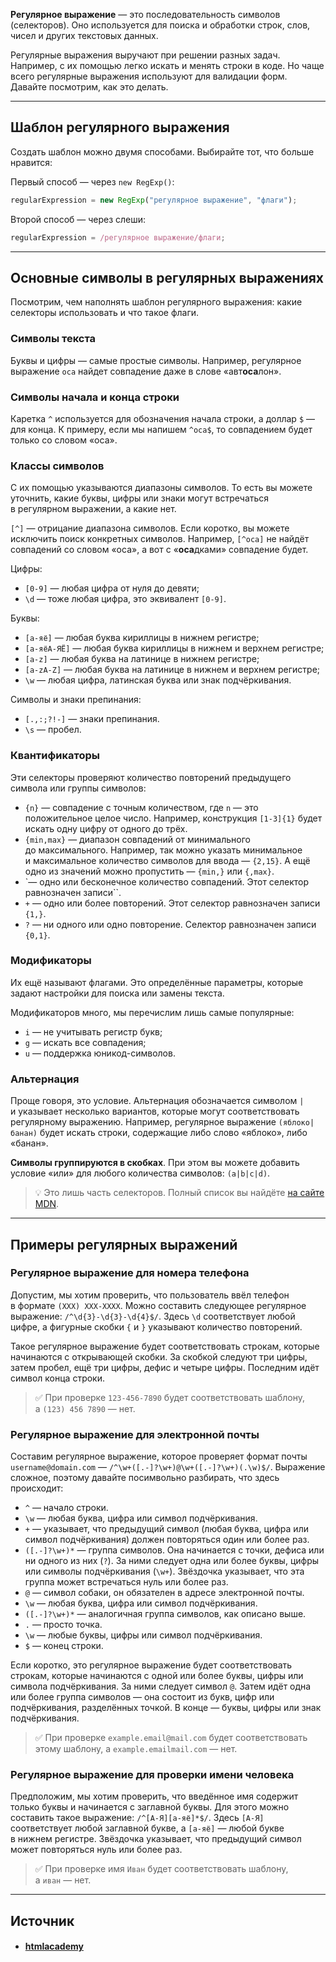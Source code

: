 **Регулярное выражение** — это последовательность символов (селекторов). Оно используется для поиска и обработки строк, слов, чисел и других текстовых данных.

Регулярные выражения выручают при решении разных задач. Например, с их помощью легко искать и менять строки в коде. Но чаще всего регулярные выражения используют для валидации форм. Давайте посмотрим, как это делать.

---

## Шаблон регулярного выражения

Создать шаблон можно двумя способами. Выбирайте тот, что больше нравится:

Первый способ — через `new RegExp()`:

```ts
regularExpression = new RegExp("регулярное выражение", "флаги");
```

Второй способ — через слеши:

```ts
regularExpression = /регулярное выражение/флаги;
```

---

## Основные символы в регулярных выражениях

Посмотрим, чем наполнять шаблон регулярного выражения: какие селекторы использовать и что такое флаги.

### Символы текста

Буквы и цифры — самые простые символы. Например, регулярное выражение `оса` найдет совпадение даже в слове «авт**оса**лон».

### Символы начала и конца строки

Каретка `^` используется для обозначения начала строки, а доллар `$` — для конца. К примеру, если мы напишем `^оса$`, то совпадением будет только со словом «оса».

### Классы символов

С их помощью указываются диапазоны символов. То есть вы можете уточнить, какие буквы, цифры или знаки могут встречаться в регулярном выражении, а какие нет.

`[^]` — отрицание диапазона символов. Если коротко, вы можете исключить поиск конкретных символов. Например, `[^оса]` не найдёт совпадений со словом «оса», а вот с «**оса**дками» совпадение будет.

Цифры:

- `[0-9]` — любая цифра от нуля до девяти;
- `\d` — тоже любая цифра, это эквивалент `[0-9]`.

Буквы:

- `[а-яё]` — любая буква кириллицы в нижнем регистре;
- `[а-яёА-ЯЁ]` — любая буква кириллицы в нижнем и верхнем регистре;
- `[a-z]` — любая буква на латинице в нижнем регистре;
- `[a-zA-Z]` — любая буква на латинице в нижнем и верхнем регистре;
- `\w` — любая цифра, латинская буква или знак подчёркивания.

Символы и знаки препинания:

- `[.,:;?!-]` — знаки препинания.
- `\s` — пробел.


### Квантификаторы

Эти селекторы проверяют количество повторений предыдущего символа или группы символов:

- `{n}` — совпадение с точным количеством, где `n` — это положительное целое число. Например, конструкция `[1-3]{1}` будет искать одну цифру от одного до трёх.
- `{min,max}` — диапазон совпадений от минимального до максимального. Например, так можно указать минимальное и максимальное количество символов для ввода — `{2,15}`. А ещё одно из значений можно пропустить — `{min,}` или `{,max}`.
- `— одно или бесконечное количество совпадений. Этот селектор равнозначен записи``.
- `+` — одно или более повторений. Этот селектор равнозначен записи `{1,}`.
- `?` — ни одного или одно повторение. Селектор равнозначен записи `{0,1}`.

### Модификаторы

Их ещё называют флагами. Это определённые параметры, которые задают настройки для поиска или замены текста.

Модификаторов много, мы перечислим лишь самые популярные:

- `i` — не учитывать регистр букв;
- `g` — искать все совпадения;
- `u` — поддержка юникод-символов.

### Альтернация

Проще говоря, это условие. Альтернация обозначается символом `|` и указывает несколько вариантов, которые могут соответствовать регулярному выражению. Например, регулярное выражение `(яблоко|банан)` будет искать строки, содержащие либо слово «яблоко», либо «банан».

**Символы группируются в скобках**. При этом вы можете добавить условие «или» для любого количества символов: `(a|b|c|d)`.

> 💡 Это лишь часть селекторов. Полный список вы найдёте [на сайте MDN](https://developer.mozilla.org/ru/docs/Web/JavaScript/Reference/Global_Objects/RegExp).

---

## Примеры регулярных выражений

### Регулярное выражение для номера телефона

Допустим, мы хотим проверить, что пользователь ввёл телефон в формате `(XXX) XXX-XXXX`. Можно составить следующее регулярное выражение: `/^\d{3}-\d{3}-\d{4}$/`. Здесь `\d` соответствует любой цифре, а фигурные скобки `{` и `}` указывают количество повторений.

Такое регулярное выражение будет соответствовать строкам, которые начинаются с открывающей скобки. За скобкой следуют три цифры, затем пробел, ещё три цифры, дефис и четыре цифры. Последним идёт символ конца строки.

> ✅ При проверке `123-456-7890` будет соответствовать шаблону, а `(123) 456 7890` — нет.

### Регулярное выражение для электронной почты

Составим регулярное выражение, которое проверяет формат почты `username@domain.com` — `/^\w+([.-]?\w+)@\w+([.-]?\w+)(.\w)$/`. Выражение сложное, поэтому давайте посимвольно разбирать, что здесь происходит:

- `^` — начало строки.
- `\w` — любая буква, цифра или символ подчёркивания.
- `+` — указывает, что предыдущий символ (любая буква, цифра или символ подчёркивания) должен повторяться один или более раз.
- `([.-]?\w+)*` — группа символов. Она начинается с точки, дефиса или ни одного из них (`?`). За ними следует одна или более буквы, цифры или символы подчёркивания (`\w+`). Звёздочка указывает, что эта группа может встречаться нуль или более раз.
- `@` — символ собаки, он обязателен в адресе электронной почты.
- `\w` — любая буква, цифра или символ подчёркивания.
- `([.-]?\w+)*` — аналогичная группа символов, как описано выше.
- `.` — просто точка.
- `\w` — любые буквы, цифры или символ подчёркивания.
- `$` — конец строки.

Если коротко, это регулярное выражение будет соответствовать строкам, которые начинаются с одной или более буквы, цифры или символа подчёркивания. За ними следует символ `@`. Затем идёт одна или более группа символов — она состоит из букв, цифр или подчёркивания, разделённых точкой. В конце — буквы, цифры или знак подчёркивания.

> ✅ При проверке `example.email@mail.com` будет соответствовать этому шаблону, а `example.emailmail.com` — нет.

### Регулярное выражение для проверки имени человека

Предположим, мы хотим проверить, что введённое имя содержит только буквы и начинается с заглавной буквы. Для этого можно составить такое выражение: `/^[А-Я][а-яё]*$/`. Здесь `[А-Я]` соответствует любой заглавной букве, а `[а-яё]` — любой букве в нижнем регистре. Звёздочка указывает, что предыдущий символ может повторяться нуль или более раз.

> ✅ При проверке имя `Иван` будет соответствовать шаблону, а `иван` — нет.

---

## Источник
- #### [htmlacademy](https://htmlacademy.ru/blog/js/regexp-howto)
